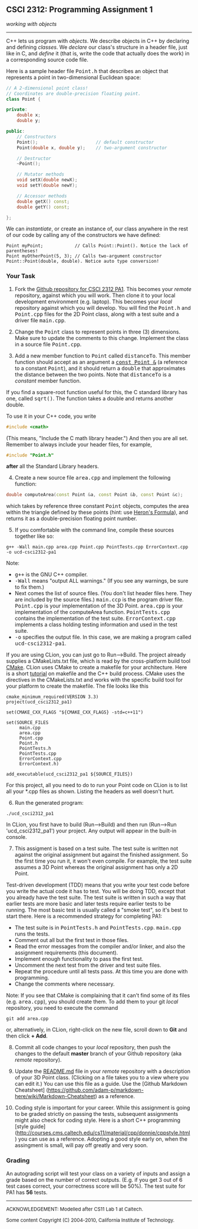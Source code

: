 ## CSCI 2312: Programming Assignment 1

_working with objects_

* * *

C++ lets us program with _objects_. We describe objects in C++ by declaring and defining _classes_.
We _declare_ our class's structure in a header file, just like in C, and _define_ it (that is, write the code that
actually does the work) in a corresponding source code file.

Here is a sample header file <tt>Point.h</tt> that describes an object that represents a point in two-dimensional
Euclidean space:

```c++
// A 2-dimensional point class!
// Coordinates are double-precision floating point.
class Point {

private:
    double x;
    double y;

public:
    // Constructors
    Point();                      // default constructor
    Point(double x, double y);    // two-argument constructor

    // Destructor
    ~Point();

    // Mutator methods
    void setX(double newX);
    void setY(double newY);

    // Accessor methods
    double getX() const;
    double getY() const;

};
```

We can _instantiate_, or create an instance of, our class anywhere in the rest of our code by calling any of the
constructors we have defined:

```
Point myPoint;            // Calls Point::Point(). Notice the lack of parentheses!
Point myOtherPoint(5, 3); // Calls two-argument constructor Point::Point(double, double). Notice auto type conversion!
```

### Your Task

1.  Fork the [Github repository for CSCI 2312 PA1](https://github.com/ivogeorg/ucd-csci2312-pa1). This becomes
    your _remote_ repository, against which you will work. Then clone it to your local development environment
    (e.g. laptop). This becomes your _local_ repository against which you will develop. You will find the
    <tt>Point.h</tt> and <tt>Point.cpp</tt> files for the 2D Point class, along with a test suite and a driver file
    <tt>main.cpp</tt>.

2.  Change the <tt>Point</tt> class to represent points in three (3) dimensions. Make sure to update the comments to
    this change. Implement the class in a source file <tt>Point.cpp</tt>.

3.  Add a new member function to <tt>Point</tt> called <tt>distanceTo</tt>. This member function should accept as an
    argument a <u><tt>const Point &</tt></u> (a reference to a constant <tt>Point</tt>), and it should return a
    <tt>double</tt> that approximates the distance between the two points. Note that <tt>distanceTo</tt> is
    a _constant_ member function.

   If you find a square-root function useful for this, the C standard library has one, called <tt>sqrt()</tt>.
   The function takes a double and returns another double.

   To use it in your C++ code, you write
   ```c++
   #include <cmath>
   ```
   (This means, "Include the C math library header.") And then you are all set. Remember to always include your header
   files, for example,
   ```c++
   #include "Point.h"
   ```
   __after__ all the Standard Library headers.

4.  Create a new source file <tt>area.cpp</tt> and implement the following function:

   ```c++
   double computeArea(const Point &a, const Point &b, const Point &c);
   ```

   which takes by reference three constant <tt>Point</tt> objects, computes the area within the triangle defined by
   these points (hint: use [Heron's Formula](http://en.wikipedia.org/wiki/Heron%27s_formula)), and returns it as a
   double-precision floating point number.

5.  If you comfortable with the command line, compile these sources together like so:

   ```
   g++ -Wall main.cpp area.cpp Point.cpp PointTests.cpp ErrorContext.cpp -o ucd-csci2312-pa1
   ```

   Note:
   *   <tt>g++</tt> is the GNU C++ compiler.
   *   <tt>-Wall</tt> means "output ALL warnings." (If you see any warnings, be sure to fix them.)
   *   Next comes the list of source files. (You don't list header files here. They are included by the source files.)
       <tt>main.ccp</tt> is the program driver file. <tt>Point.cpp</tt> is your implementation of the 3D Point.
       <tt>area.cpp</tt> is your implementation of the computeArea function. <tt>PointTests.cpp</tt> contains the
       implementation of the test suite. <tt>ErrorContext.cpp</tt> implements a class holding testing information and
       used in the test suite.
   *   <tt>-o</tt> specifies the output file. In this case, we are making a program called <tt>ucd-csci2312-pa1</tt>.

   If you are using CLion, you can just go to Run-->Build. The project already supplies a CMakeLists.txt file, which
    is read by the cross-platform build tool [CMake](https://cmake.org/). CLion uses CMake to create a makefile for
    your architecture. Here is a short [tutorial](http://mrbook.org/blog/tutorials/make/) on makefile and the C++
    build process. CMake uses the directives in the CMakeLists.txt and works with the specific build tool for your
    platform to create the makefile. The file looks like this

   ```
cmake_minimum_required(VERSION 3.3)
project(ucd_csci2312_pa1)

set(CMAKE_CXX_FLAGS "${CMAKE_CXX_FLAGS} -std=c++11")

set(SOURCE_FILES
        main.cpp
        area.cpp
        Point.cpp
        Point.h
        PointTests.h
        PointTests.cpp
        ErrorContext.cpp
        ErrorContext.h)

add_executable(ucd_csci2312_pa1 ${SOURCE_FILES})
```

   For this project, all you need to do to run your Point code on CLion is to list all your *.cpp files as shown.
   Listing the headers as well doesn't hurt.

6.  Run the generated program:

   ```
./ucd_csci2312_pa1
```

   In CLion, you first have to build (Run-->Build) and then run (Run-->Run 'ucd_csci2312_pa1') your project. Any output
    will appear in the built-in console.

7.  This assigment is based on a test suite. The test suite is written not against the original assignment but against
    the finished assignment. So the first time you run it, it won't even compile. For example, the test suite assumes
    a 3D Point whereas the original assignment has only a 2D Point.

   Test-driven development (TDD) means that you write your test code before you write the actual code it has to test.
   You will be doing TDD, except that you already have the test suite. The test suite is written in such a way that
   earlier tests are more basic and later tests require earlier tests to be running. The most basic test is usually
   called a "smoke test", so it's best to start there. Here is a recommended strategy for completing PA1:

   *   The test suite is in <tt>PointTests.h</tt> and <tt>PointTests.cpp</tt>. <tt>main.cpp</tt> runs the tests.
   *   Comment out all but the first test in those files.
   *   Read the error messages from the compiler and/or linker, and also the assignment requirements (this document).
   *   Implement enough functionality to pass the first test.
   *   Uncomment the next test from the driver and test suite files.
   *   Repeat the procedure until all tests pass. At this time you are done with programming.
   *   Change the comments where necessary.

   Note: If you see that CMake is complaining that it can't find some of its files (e.g. <tt>area.cpp</tt>), you should
   create them. To add them to your git _local_ repository, you need to execute the command
   ```
   git add area.cpp
   ```
   or, alternatively, in CLion, right-click on the new file, scroll down to __Git__ and then click __+ Add__.

8.  Commit all code changes to your _local_ repository, then push the changes to the default __master__ branch of your
    Github repository (aka _remote_ repository).

9.  Update the [README.md](https://github.com/ivogeorg/ucd-csci2312-pa1/edit/master/README.md) file in your
    _remote_ repository with a description of your 3D Point class. (Clicking on a file takes you to a view where you
    can edit it.) You can use this file as a guide. Use the [Github Markdown Cheatsheet]
    (https://github.com/adam-p/markdown-here/wiki/Markdown-Cheatsheet) as a reference.

10. Coding style is important for your career. While this assignment is going to be graded strictly on passing the
    tests, subsequent assignments might also check for coding style. Here is a short C++ programming [style guide]
    (http://courses.cms.caltech.edu/cs11/material/cpp/donnie/cppstyle.html) you can use as a reference. Adopting a
    good style early on, when the assingment is small, will pay off greatly and very soon.

### Grading

An autograding script will test your class on a variety of inputs and assign a grade based on the number of correct
outputs. (E.g. if you get 3 out of 6 test cases correct, your correctness score will be 50%). The test suite for PA1
has __56__ tests.

* * *

<font size="-1">ACKNOWLEDGEMENT: Modelled after CS11 Lab 1 at Caltech.</font>

<font size="-1">Some content Copyright (C) 2004-2010, California Institute of Technology.</font>
